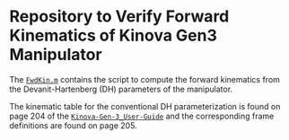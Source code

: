 # Repository to Verify Forward Kinematics of Kinova Gen3 Manipulator
The [`FwdKin.m`](FwdKin.m) contains the script to compute the forward kinematics from the Devanit-Hartenberg (DH) parameters of the manipulator.

The kinematic table for the conventional DH parameterization is found on page 204 of the [`Kinova-Gen-3_User-Guide`](Kinova-Gen-3_User-Guide.pdf) and the corresponding frame definitions are found on page 205. 